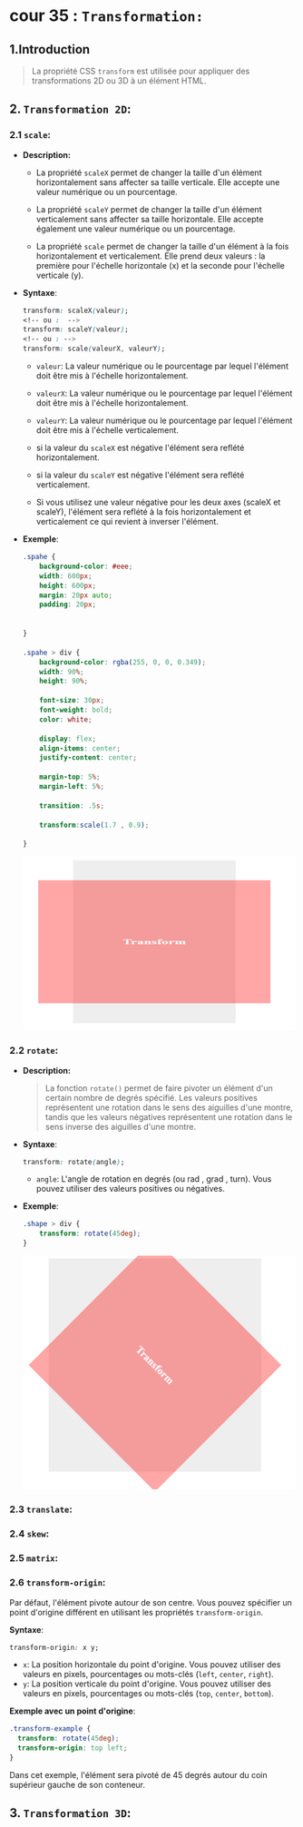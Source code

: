 # cour 35 : **``Transformation:``**



## 1.Introduction 

>La propriété CSS `transform` est utilisée pour appliquer des transformations 2D ou 3D à un élément HTML. 


## 2. **``Transformation 2D``:**


### 2.1 **``scale``:**

- **Description:**

    - La propriété `scaleX` permet de changer la taille d'un élément horizontalement sans affecter sa taille verticale. Elle accepte une valeur numérique ou un pourcentage.

    - La propriété `scaleY` permet de changer la taille d'un élément verticalement sans affecter sa taille horizontale. Elle accepte également une valeur numérique ou un pourcentage.

    - La propriété `scale` permet de changer la taille d'un élément à la fois horizontalement et verticalement. Elle prend deux valeurs : la première pour l'échelle horizontale (x) et la seconde pour l'échelle verticale (y).


- **Syntaxe**:
    ```css
    transform: scaleX(valeur);
    <!-- ou :  -->
    transform: scaleY(valeur);
    <!-- ou : -->
    transform: scale(valeurX, valeurY);
    ```

    - `valeur`: La valeur numérique ou le pourcentage par lequel l'élément doit être mis à l'échelle horizontalement.
    - `valeurX`: La valeur numérique ou le pourcentage par lequel l'élément doit être mis à l'échelle horizontalement.
    - `valeurY`: La valeur numérique ou le pourcentage par lequel l'élément doit être mis à l'échelle verticalement.
        
    - si la valeur du ``scaleX`` est négative l'élément sera reflété horizontalement.
    - si la valeur du ``scaleY`` est négative l'élément sera reflété verticalement.
    - Si vous utilisez une valeur négative pour les deux axes (scaleX et scaleY), l'élément sera reflété à la fois horizontalement et verticalement ce qui revient à inverser l'élément.






- **Exemple**:

    ```css
    .spahe {
        background-color: #eee;
        width: 600px;
        height: 600px;
        margin: 20px auto;
        padding: 20px;


    }

    .spahe > div {
        background-color: rgba(255, 0, 0, 0.349);
        width: 90%;
        height: 90%;

        font-size: 30px;
        font-weight: bold;
        color: white;

        display: flex;
        align-items: center;
        justify-content: center;

        margin-top: 5%;
        margin-left: 5%;

        transition: .5s;

        transform:scale(1.7 , 0.9);

    }
    ```


    ![alt text](images/scale-2D.png)


### 2.2 **``rotate``:**


- **Description:**

    >La fonction `rotate()` permet de faire pivoter un élément d'un certain nombre de degrés spécifié. Les valeurs positives représentent une rotation dans le sens des aiguilles d'une montre, tandis que les valeurs négatives représentent une rotation dans le sens inverse des aiguilles d'une montre.

- **Syntaxe**:
    ```css
    transform: rotate(angle);
    ```

    - `angle`: L'angle de rotation en degrés (ou rad , grad , turn). Vous pouvez utiliser des valeurs positives ou négatives.

- **Exemple**:

    ```css
    .shape > div {
        transform: rotate(45deg);
    }
    ```
    ![alt text](images/rotate-2D.png)


### 2.3 **``translate``:**


### 2.4 **``skew``:**


### 2.5 **``matrix``:**


### 2.6 **``transform-origin``:**



Par défaut, l'élément pivote autour de son centre. Vous pouvez spécifier un point d'origine différent en utilisant les propriétés `transform-origin`.

**Syntaxe**:
```css
transform-origin: x y;
```

- `x`: La position horizontale du point d'origine. Vous pouvez utiliser des valeurs en pixels, pourcentages ou mots-clés (`left`, `center`, `right`).
- `y`: La position verticale du point d'origine. Vous pouvez utiliser des valeurs en pixels, pourcentages ou mots-clés (`top`, `center`, `bottom`).

**Exemple avec un point d'origine**:
```css
.transform-example {
  transform: rotate(45deg);
  transform-origin: top left;
}
```
Dans cet exemple, l'élément sera pivoté de 45 degrés autour du coin supérieur gauche de son conteneur.


## 3. **``Transformation 3D``:**